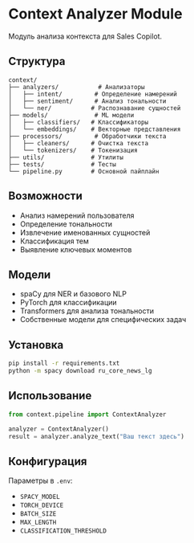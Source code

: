 # Context Analyzer Module

Модуль анализа контекста для Sales Copilot.

## Структура

```
context/
├── analyzers/           # Анализаторы
│   ├── intent/         # Определение намерений
│   ├── sentiment/      # Анализ тональности
│   └── ner/           # Распознавание сущностей
├── models/             # ML модели
│   ├── classifiers/   # Классификаторы
│   └── embeddings/    # Векторные представления
├── processors/         # Обработчики текста
│   ├── cleaners/      # Очистка текста
│   └── tokenizers/    # Токенизация
├── utils/             # Утилиты
├── tests/             # Тесты
└── pipeline.py        # Основной пайплайн
```

## Возможности

- Анализ намерений пользователя
- Определение тональности
- Извлечение именованных сущностей
- Классификация тем
- Выявление ключевых моментов

## Модели

- spaCy для NER и базового NLP
- PyTorch для классификации
- Transformers для анализа тональности
- Собственные модели для специфических задач

## Установка

```bash
pip install -r requirements.txt
python -m spacy download ru_core_news_lg
```

## Использование

```python
from context.pipeline import ContextAnalyzer

analyzer = ContextAnalyzer()
result = analyzer.analyze_text("Ваш текст здесь")
```

## Конфигурация

Параметры в `.env`:
- `SPACY_MODEL`
- `TORCH_DEVICE`
- `BATCH_SIZE`
- `MAX_LENGTH`
- `CLASSIFICATION_THRESHOLD` 